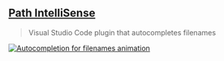 ## [Path IntelliSense](https://marketplace.visualstudio.com/items?itemName=christian-kohler.path-intellisense)

> Visual Studio Code plugin that autocompletes filenames

[![Autocompletion for filenames animation](https://camo.githubusercontent.com/1feaf3c84346a3b2108e50ca4c502d0615c3a7a64bfefe42de6c52f2f8b14f68/68747470733a2f2f692e67697068792e636f6d2f696148655569446554555a756f2e676966)](https://camo.githubusercontent.com/1feaf3c84346a3b2108e50ca4c502d0615c3a7a64bfefe42de6c52f2f8b14f68/68747470733a2f2f692e67697068792e636f6d2f696148655569446554555a756f2e676966)